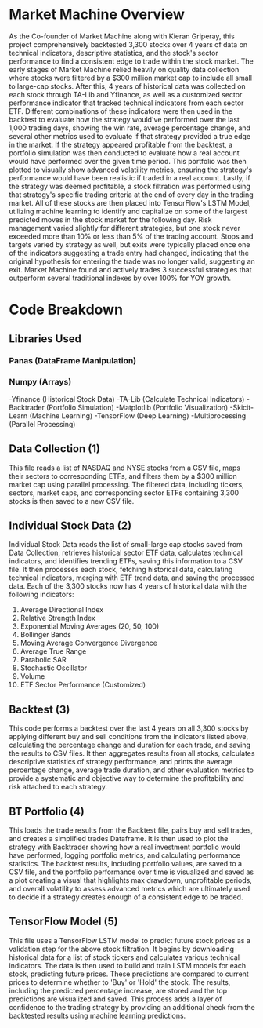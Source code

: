 # Market Machine Overview
As the Co-founder of Market Machine along with Kieran Griperay, this project comprehensively backtested 3,300 stocks over 4 years of data on technical indicators, descriptive statistics, and the stock's sector performance to find a consistent edge to trade within the stock market. The early stages of Market Machine relied heavily on quality data collection where stocks were filtered by a $300 million market cap to include all small to large-cap stocks. After this, 4 years of historical data was collected on each stock through TA-Lib and Yfinance, as well as a customized sector performance indicator that tracked technical indicators from each sector ETF. Different combinations of these indicators were then used in the backtest to evaluate how the strategy would've performed over the last 1,000 trading days, showing the win rate, average percentage change, and several other metrics used to evaluate if that strategy provided a true edge in the market. If the strategy appeared profitable from the backtest, a portfolio simulation was then conducted to evaluate how a real account would have performed over the given time period. This portfolio was then plotted to visually show advanced volatility metrics, ensuring the strategy's performance would have been realistic if traded in a real account. Lastly, if the strategy was deemed profitable, a stock filtration was performed using that strategy's specific trading criteria at the end of every day in the trading market. All of these stocks are then placed into TensorFlow's LSTM Model, utilizing machine learning to identify and capitalize on some of the largest predicted moves in the stock market for the following day. Risk management varied slightly for different strategies, but one stock never exceeded more than 10% or less than 5% of the trading account. Stops and targets varied by strategy as well, but exits were typically placed once one of the indicators suggesting a trade entry had changed, indicating that the original hypothesis for entering the trade was no longer valid, suggesting an exit. Market Machine found and actively trades 3 successful strategies that outperform several traditional indexes by over 100% for YOY growth.
 
# Code Breakdown
## Libraries Used 
### Panas (DataFrame Manipulation)
### Numpy (Arrays)
-Yfinance (Historical Stock Data)
-TA-Lib (Calculate Technical Indicators)
-Backtrader (Portfolio Simulation)
-Matplotlib (Portfolio Visualization)
-Skicit-Learn (Machine Learning)
-TensorFlow (Deep Learning)
-Multiprocessing (Parallel Processing)

## Data Collection (1)
This file reads a list of NASDAQ and NYSE stocks from a CSV file, maps their sectors to corresponding ETFs, and filters them by a $300 million market cap using parallel processing. The filtered data, including tickers, sectors, market caps, and corresponding sector ETFs containing 3,300 stocks is then saved to a new CSV file.

## Individual Stock Data (2)
Individual Stock Data reads the list of small-large cap stocks saved from Data Collection, retrieves historical sector ETF data, calculates technical indicators, and identifies trending ETFs, saving this information to a CSV file. It then processes each stock, fetching historical data, calculating technical indicators, merging with ETF trend data, and saving the processed data. Each of the 3,300 stocks now has 4 years of historical data with the following indicators:

1. Average Directional Index
2. Relative Strength Index
3. Exponential Moving Averages (20, 50, 100)
4. Bollinger Bands
5. Moving Average Convergence Divergence
6. Average True Range
7. Parabolic SAR
8. Stochastic Oscillator
9. Volume
10. ETF Sector Performance (Customized)

## Backtest (3)
This code performs a backtest over the last 4 years on all 3,300 stocks by applying different buy and sell conditions from the indicators listed above, calculating the percentage change and duration for each trade, and saving the results to CSV files. It then aggregates results from all stocks, calculates descriptive statistics of strategy performance, and prints the average percentage change, average trade duration, and other evaluation metrics to provide a systematic and objective way to determine the profitability and risk attached to each strategy.

## BT Portfolio (4)
This loads the trade results from the Backtest file, pairs buy and sell trades, and creates a simplified trades Dataframe. It is then used to plot the strategy with Backtrader showing how a real investment portfolio would have performed, logging portfolio metrics, and calculating performance statistics. The backtest results, including portfolio values, are saved to a CSV file, and the portfolio performance over time is visualized and saved as a plot creating a visual that highlights max drawdown, unprofitable periods, and overall volatility to assess advanced metrics which are ultimately used to decide if a strategy creates enough of a consistent edge to be traded.

## TensorFlow Model (5)
This file uses a TensorFlow LSTM model to predict future stock prices as a validation step for the above stock filtration. It begins by downloading historical data for a list of stock tickers and calculates various technical indicators. The data is then used to build and train LSTM models for each stock, predicting future prices. These predictions are compared to current prices to determine whether to 'Buy' or 'Hold' the stock. The results, including the predicted percentage increase, are stored and the top predictions are visualized and saved. This process adds a layer of confidence to the trading strategy by providing an additional check from the backtested results using machine learning predictions.







